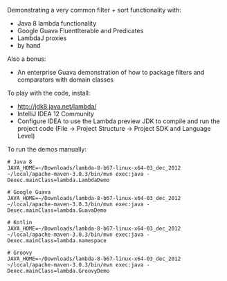 Demonstrating a very common filter + sort functionality with:

* Java 8 lambda functionality
* Google Guava FluentIterable and Predicates
* LambdaJ proxies
* by hand

Also a bonus:

* An enterprise Guava demonstration of how to package filters and comparators with domain classes

To play with the code, install:

* http://jdk8.java.net/lambda/
* IntelliJ IDEA 12 Community
* Configure IDEA to use the Lambda preview JDK to compile and run the project code
  (File -> Project Structure -> Project SDK and Language Level)

To run the demos manually:

    # Java 8
    JAVA_HOME=~/Downloads/lambda-8-b67-linux-x64-03_dec_2012 ~/local/apache-maven-3.0.3/bin/mvn exec:java -Dexec.mainClass=lambda.LambdaDemo

    # Google Guava
    JAVA_HOME=~/Downloads/lambda-8-b67-linux-x64-03_dec_2012 ~/local/apache-maven-3.0.3/bin/mvn exec:java -Dexec.mainClass=lambda.GuavaDemo

    # Kotlin
    JAVA_HOME=~/Downloads/lambda-8-b67-linux-x64-03_dec_2012 ~/local/apache-maven-3.0.3/bin/mvn exec:java -Dexec.mainClass=lambda.namespace

    # Groovy
    JAVA_HOME=~/Downloads/lambda-8-b67-linux-x64-03_dec_2012 ~/local/apache-maven-3.0.3/bin/mvn exec:java -Dexec.mainClass=lambda.GroovyDemo
